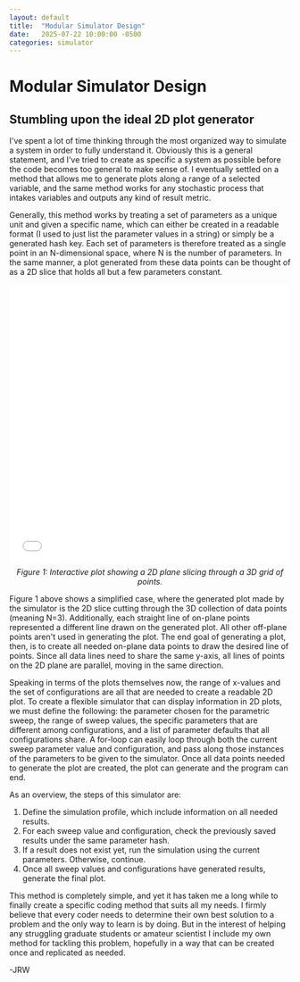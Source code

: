 ```yaml
---
layout: default
title:  "Modular Simulator Design"
date:   2025-07-22 10:00:00 -0500
categories: simulator
---
```


# Modular Simulator Design
## Stumbling upon the ideal 2D plot generator

I've spent a lot of time thinking through the most organized way to simulate a system in order to fully understand it. Obviously this is a general statement, and I've tried to create as specific a system as possible before the code becomes too general to make sense of. I eventually settled on a method that allows me to generate plots along a range of a selected variable, and the same method works for any stochastic process that intakes variables and outputs any kind of result metric.

Generally, this method works by treating a set of parameters as a unique unit and given a specific name, which can either be created in a readable format (I used to just list the parameter values in a string) or simply be a generated hash key. Each set of parameters is therefore treated as a single point in an N-dimensional space, where N is the number of parameters. In the same manner, a plot generated from these data points can be thought of as a 2D slice that holds all but a few parameters constant.

<div style="text-align: center;">
  <iframe src="/assets/3d_plane_plot.html" width="100%" height="500" style="border: none;"></iframe>
  <p style="font-style: italic; margin-top: 0.5em;">
    Figure 1: Interactive plot showing a 2D plane slicing through a 3D grid of points.
  </p>
</div>

Figure 1 above shows a simplified case, where the generated plot made by the simulator is the 2D slice cutting through the 3D collection of data points (meaning N=3). Additionally, each straight line of on-plane points represented a different line drawn on the generated plot. All other off-plane points aren't used in generating the plot. The end goal of generating a plot, then, is to create all needed on-plane data points to draw the desired line of points. Since all data lines need to share the same y-axis, all lines of points on the 2D plane are parallel, moving in the same direction.

Speaking in terms of the plots themselves now, the range of x-values and the set of configurations are all that are needed to create a readable 2D plot. To create a flexible simulator that can display information in 2D plots, we must define the following: the parameter chosen for the parametric sweep, the range of sweep values, the specific parameters that are different among configurations, and a list of parameter defaults that all configurations share. A for-loop can easily loop through both the current sweep parameter value and configuration, and pass along those instances of the parameters to be given to the simulator. Once all data points needed to generate the plot are created, the plot can generate and the program can end.

As an overview, the steps of this simulator are:
1. Define the simulation profile, which include information on all needed results.
2. For each sweep value and configuration, check the previously saved results under the same parameter hash.
3. If a result does not exist yet, run the simulation using the current parameters. Otherwise, continue.
4. Once all sweep values and configurations have generated results, generate the final plot.

This method is completely simple, and yet it has taken me a long while to finally create a specific coding method that suits all my needs. I firmly believe that every coder needs to determine their own best solution to a problem and the only way to learn is by doing. But in the interest of helping any struggling graduate students or amateur scientist I include my own method for tackling this problem, hopefully in a way that can be created once and replicated as needed.

-JRW